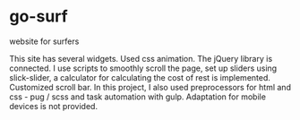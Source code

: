# go-surf
 website for surfers

This site has several widgets. Used css animation. The jQuery library is connected. I use scripts to smoothly scroll the page, set up sliders using slick-slider, a calculator for calculating the cost of rest is implemented. Customized scroll bar. In this project, I also used preprocessors for html and css - pug / scss and task automation with gulp. Adaptation for mobile devices is not provided.

